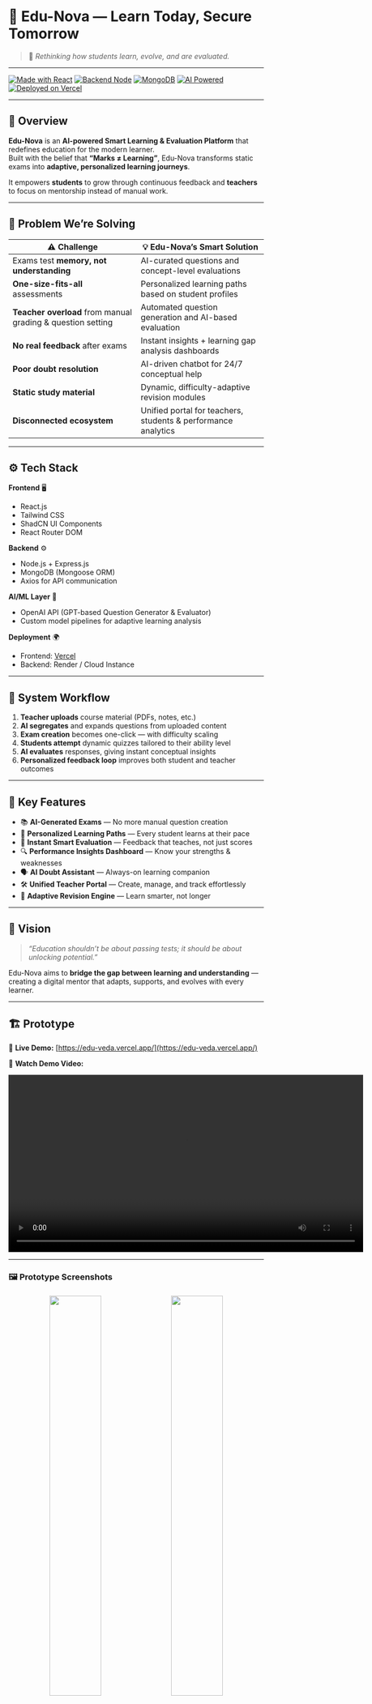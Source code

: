 # 🌟 Edu-Nova — Learn Today, Secure Tomorrow

> 🚀 *Rethinking how students learn, evolve, and are evaluated.*

---

[![Made with React](https://img.shields.io/badge/Frontend-React.js-blue?logo=react)](https://react.dev/)
[![Backend Node](https://img.shields.io/badge/Backend-Node.js-green?logo=node.js)](https://nodejs.org/)
[![MongoDB](https://img.shields.io/badge/Database-MongoDB-brightgreen?logo=mongodb)](https://www.mongodb.com/)
[![AI Powered](https://img.shields.io/badge/AI-OpenAI%20API-orange?logo=openai)](https://openai.com/)
[![Deployed on Vercel](https://img.shields.io/badge/Deployed-Vercel-black?logo=vercel)](https://edu-veda.vercel.app/)

---

## 🧭 Overview

**Edu-Nova** is an **AI-powered Smart Learning & Evaluation Platform** that redefines education for the modern learner.  
Built with the belief that **“Marks ≠ Learning”**, Edu-Nova transforms static exams into **adaptive, personalized learning journeys**.

It empowers **students** to grow through continuous feedback and **teachers** to focus on mentorship instead of manual work.

---

## 🎯 Problem We’re Solving

| ⚠️ Challenge | 💡 Edu-Nova’s Smart Solution |
|--------------|------------------------------|
| Exams test **memory, not understanding** | AI-curated questions and concept-level evaluations |
| **One-size-fits-all** assessments | Personalized learning paths based on student profiles |
| **Teacher overload** from manual grading & question setting | Automated question generation and AI-based evaluation |
| **No real feedback** after exams | Instant insights + learning gap analysis dashboards |
| **Poor doubt resolution** | AI-driven chatbot for 24/7 conceptual help |
| **Static study material** | Dynamic, difficulty-adaptive revision modules |
| **Disconnected ecosystem** | Unified portal for teachers, students & performance analytics |

---

## ⚙️ Tech Stack

**Frontend** 🖥️  
- React.js  
- Tailwind CSS  
- ShadCN UI Components  
- React Router DOM  

**Backend** ⚙️  
- Node.js + Express.js  
- MongoDB (Mongoose ORM)  
- Axios for API communication  

**AI/ML Layer** 🤖  
- OpenAI API (GPT-based Question Generator & Evaluator)  
- Custom model pipelines for adaptive learning analysis  

**Deployment** 🌍  
- Frontend: [Vercel](https://edu-veda.vercel.app/)  
- Backend: Render / Cloud Instance  

---

## 🧩 System Workflow

1. **Teacher uploads** course material (PDFs, notes, etc.)  
2. **AI segregates** and expands questions from uploaded content  
3. **Exam creation** becomes one-click — with difficulty scaling  
4. **Students attempt** dynamic quizzes tailored to their ability level  
5. **AI evaluates** responses, giving instant conceptual insights  
6. **Personalized feedback loop** improves both student and teacher outcomes  

---

## 🧠 Key Features

- 📚 **AI-Generated Exams** — No more manual question creation  
- 🎯 **Personalized Learning Paths** — Every student learns at their pace  
- 🧾 **Instant Smart Evaluation** — Feedback that teaches, not just scores  
- 🔍 **Performance Insights Dashboard** — Know your strengths & weaknesses  
- 🗣️ **AI Doubt Assistant** — Always-on learning companion  
- 🛠️ **Unified Teacher Portal** — Create, manage, and track effortlessly  
- 🌈 **Adaptive Revision Engine** — Learn smarter, not longer  

---

## 🔮 Vision

> *“Education shouldn’t be about passing tests; it should be about unlocking potential.”*

Edu-Nova aims to **bridge the gap between learning and understanding** — creating a digital mentor that adapts, supports, and evolves with every learner.

---

## 🏗️ Prototype

🔗 **Live Demo:** [https://edu-veda.vercel.app/](https://edu-veda.vercel.app/)

🎥 **Watch Demo Video:**

<video controls width="700">
  <source src="https://res.cloudinary.com/dtlessn0g/video/upload/v1759639277/WhatsApp_Video_2025-10-04_at_19.38.04_7f55df54_fcwc9b.mp4" type="video/mp4">
  Your browser does not support the video tag.
</video>

---

### 🖼️ Prototype Screenshots

<p align="center">
  <img src="https://res.cloudinary.com/dtlessn0g/image/upload/v1759640465/edunova_1_kt5nuz.png" width="45%" style="margin:5px;" />
  <img src="https://res.cloudinary.com/dtlessn0g/image/upload/v1759640459/Edunova_2_jwqbnd.png" width="45%" style="margin:5px;" />
  <img src="https://res.cloudinary.com/dtlessn0g/image/upload/v1759640460/Question_done_hrtfvx.png" width="45%" style="margin:5px;" />
  <img src="https://res.cloudinary.com/dtlessn0g/image/upload/v1759640485/edunova_03_e58019.jpg" width="45%" style="margin:5px;" />
  <img src="https://res.cloudinary.com/dtlessn0g/image/upload/v1759640486/EDunove_06_mrpxce.jpg" width="45%" style="margin:5px;" />
  <img src="https://res.cloudinary.com/dtlessn0g/image/upload/v1759640487/Ednova_05_v0ftcz.jpg" width="45%" style="margin:5px;" />
</p>

---

## 💼 Feasibility & Viability

Edu-Nova’s model is **scalable**, **affordable**, and **teacher-friendly**, ensuring:
- 💸 Low setup & operational costs  
- 🧑‍🏫 Seamless teacher adoption  
- 📈 Data-driven learning improvement  

---

## 🧑‍💻 Team Edu-Nova

| 👩‍💻 Name | 🧠 Role |
|-----------|---------|
| **Shreevathsa Bhat** | AI & Backend Engineer |
| **Shreekant Yadav** | Frontend & System Architect |

---

## 🏆 Recognition

✨ Presented at **Tatva’s Hackwave 1.0**  
Reimagining education for a smarter, AI-driven tomorrow.

---

## 🧱 Project Structure







